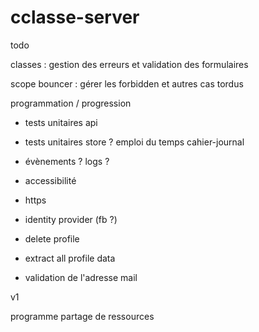 # cclasse-server

todo

classes : gestion des erreurs et validation des formulaires

scope bouncer : gérer les forbidden et autres cas tordus

programmation / progression

- tests unitaires api
- tests unitaires store ?
emploi du temps
cahier-journal

- évènements ? logs ?


- accessibilité

- https
- identity provider (fb ?)
- delete profile
- extract all profile data
- validation de l'adresse mail

v1

programme
partage de ressources
